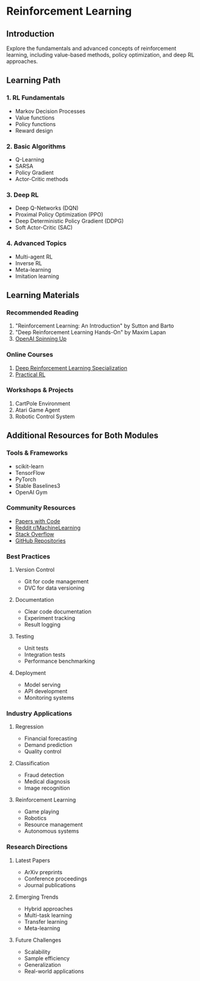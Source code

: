 # Reinforcement Learning

## Introduction
Explore the fundamentals and advanced concepts of reinforcement learning, including value-based methods, policy optimization, and deep RL approaches.

## Learning Path

### 1. RL Fundamentals
- Markov Decision Processes
- Value functions
- Policy functions
- Reward design

### 2. Basic Algorithms
- Q-Learning
- SARSA
- Policy Gradient
- Actor-Critic methods

### 3. Deep RL
- Deep Q-Networks (DQN)
- Proximal Policy Optimization (PPO)
- Deep Deterministic Policy Gradient (DDPG)
- Soft Actor-Critic (SAC)

### 4. Advanced Topics
- Multi-agent RL
- Inverse RL
- Meta-learning
- Imitation learning

## Learning Materials

### Recommended Reading
1. "Reinforcement Learning: An Introduction" by Sutton and Barto
2. "Deep Reinforcement Learning Hands-On" by Maxim Lapan
3. [OpenAI Spinning Up](https://spinningup.openai.com/)

### Online Courses
1. [Deep Reinforcement Learning Specialization](https://www.coursera.org/specializations/deep-reinforcement-learning)
2. [Practical RL](https://github.com/yandexdataschool/Practical_RL)

### Workshops & Projects
1. CartPole Environment
2. Atari Game Agent
3. Robotic Control System

## Additional Resources for Both Modules

### Tools & Frameworks
- scikit-learn
- TensorFlow
- PyTorch
- Stable Baselines3
- OpenAI Gym

### Community Resources
- [Papers with Code](https://paperswithcode.com/)
- [Reddit r/MachineLearning](https://www.reddit.com/r/MachineLearning/)
- [Stack Overflow](https://stackoverflow.com/)
- [GitHub Repositories](https://github.com/topics/machine-learning)

### Best Practices
1. Version Control
    - Git for code management
    - DVC for data versioning

2. Documentation
    - Clear code documentation
    - Experiment tracking
    - Result logging

3. Testing
    - Unit tests
    - Integration tests
    - Performance benchmarking

4. Deployment
    - Model serving
    - API development
    - Monitoring systems

### Industry Applications
1. Regression
    - Financial forecasting
    - Demand prediction
    - Quality control

2. Classification
    - Fraud detection
    - Medical diagnosis
    - Image recognition

3. Reinforcement Learning
    - Game playing
    - Robotics
    - Resource management
    - Autonomous systems

### Research Directions
1. Latest Papers
    - ArXiv preprints
    - Conference proceedings
    - Journal publications

2. Emerging Trends
    - Hybrid approaches
    - Multi-task learning
    - Transfer learning
    - Meta-learning

3. Future Challenges
    - Scalability
    - Sample efficiency
    - Generalization
    - Real-world applications